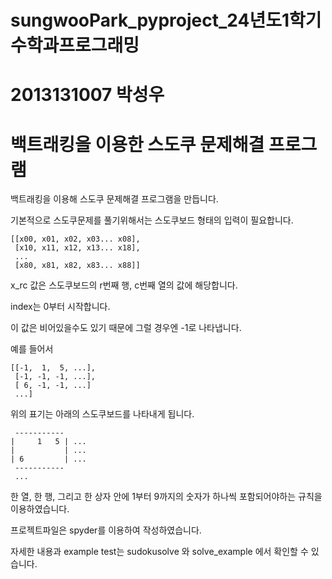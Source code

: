 # sungwooPark_pyproject_24년도1학기 수학과프로그래밍
# 2013131007 박성우
# 백트래킹을 이용한 스도쿠 문제해결 프로그램

백트래킹을 이용해 스도쿠 문제해결 프로그램을 만듭니다.

기본적으로 스도쿠문제를 풀기위해서는 스도쿠보드 형태의 입력이 필요합니다.
```
[[x00, x01, x02, x03... x08],
 [x10, x11, x12, x13... x18],
 ...
 [x80, x81, x82, x83... x88]]
```
x_rc 값은 스도쿠보드의 r번째 행, c번째 열의 값에 해당합니다.

index는 0부터 시작합니다.

이 값은 비어있을수도 있기 때문에 그럴 경우엔 -1로 나타냅니다.

예를 들어서
```
[[-1,  1,  5, ...],
 [-1, -1, -1, ...],
 [ 6, -1, -1, ...]
 ...]
```
위의 표기는 아래의 스도쿠보드를 나타내게 됩니다.
```
 -----------
|     1   5 | ...
|           | ...
| 6         | ...
 -----------
 ...
```
한 열, 한 행, 그리고 한 상자 안에 1부터 9까지의 숫자가 하나씩 포함되어야하는 규칙을 이용하였습니다.

프로젝트파일은 spyder를 이용하여 작성하였습니다.

자세한 내용과 example test는 sudokusolve 와 solve_example 에서 확인할 수 있습니다. 
